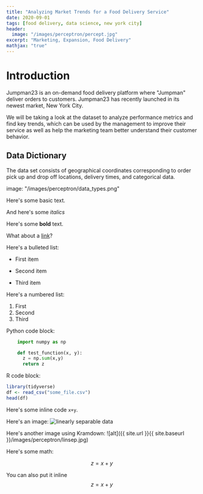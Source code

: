 ```yaml
---
title: "Analyzing Market Trends for a Food Delivery Service"
date: 2020-09-01
tags: [food delivery, data science, new york city]
header:
  image: "/images/perceptron/percept.jpg"
excerpt: "Marketing, Expansion, Food Delivery"
mathjax: "true"
---
```


# Introduction

Jumpman23 is an on-demand food delivery platform where "Jumpman" deliver orders to customers. Jumpman23 has recently launched in its newest market, New York City.

We will be taking a look at the dataset to analyze performance metrics and find key trends, which can be used by the management to improve their service as well as help the marketing team better understand their customer behavior.

## Data Dictionary

The data set consists of geographical coordinates corresponding to order pick up and drop off locations, delivery times, and categorical data. 

image: "/images/perceptron/data_types.png"

Here's some basic text.

And here's some *italics*

Here's some **bold** text.

What about a [link](https://github.com/dataoptimal)?

Here's a bulleted list:
* First item
+ Second item
- Third item

Here's a numbered list:
1. First
2. Second
3. Third

Python code block:
```python
    import numpy as np

    def test_function(x, y):
      z = np.sum(x,y)
      return z
```

R code block:
```r
library(tidyverse)
df <- read_csv("some_file.csv")
head(df)
```

Here's some inline code `x+y`.

Here's an image:
<img src="{{ site.url }}{{ site.baseurl }}/images/perceptron/linsep.jpg" alt="linearly separable data">

Here's another image using Kramdown:
![alt]({{ site.url }}{{ site.baseurl }}/images/perceptron/linsep.jpg)

Here's some math:

$$z=x+y$$

You can also put it inline $$z=x+y$$
